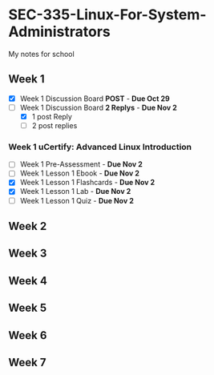 # SEC-335-Linux-For-System-Administrators
My notes for school

## Week 1
- [x] Week 1 Discussion Board **POST** - **Due Oct 29**
- [ ] Week 1 Discussion Board **2 Replys** - **Due Nov 2**
  - [x] 1 post Reply
  - [ ] 2 post replies
### Week 1 uCertify: Advanced Linux Introduction
- [ ] Week 1 Pre-Assessment - **Due Nov 2**
- [ ] Week 1 Lesson 1 Ebook - **Due Nov 2**
- [x] Week 1 Lesson 1 Flashcards - **Due Nov 2**
- [x] Week 1 Lesson 1 Lab - **Due Nov 2**
- [ ] Week 1 Lesson 1 Quiz - **Due Nov 2**

## Week 2

## Week 3

## Week 4

## Week 5

## Week 6

## Week 7
